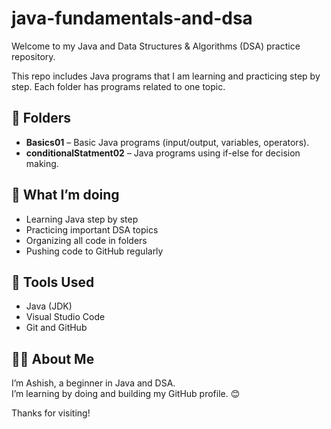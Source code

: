 # java-fundamentals-and-dsa

Welcome to my Java and Data Structures & Algorithms (DSA) practice repository.

This repo includes Java programs that I am learning and practicing step by step. Each folder has programs related to one topic.

## 📁 Folders

- **Basics01** – Basic Java programs (input/output, variables, operators).
-  **conditionalStatment02** – Java programs using if-else for decision making.



## 📌 What I’m doing

- Learning Java step by step  
- Practicing important DSA topics
- Organizing all code in folders
- Pushing code to GitHub regularly

## 🚀 Tools Used

- Java (JDK)
- Visual Studio Code
- Git and GitHub

## 🙋‍♂️ About Me

I’m Ashish, a beginner in Java and DSA.  
I’m learning by doing and building my GitHub profile. 😊

Thanks for visiting!
